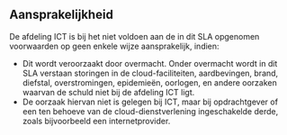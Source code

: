 ## Aansprakelijkheid

De afdeling ICT is bij het niet voldoen aan de in dit SLA opgenomen voorwaarden op geen enkele wijze aansprakelijk, indien:

* Dit wordt veroorzaakt door overmacht. Onder overmacht wordt in dit SLA verstaan storingen in de cloud-faciliteiten, aardbevingen, brand, diefstal, overstromingen, epidemieën, oorlogen, en andere oorzaken waarvan de schuld niet bij de afdeling ICT ligt.
* De oorzaak hiervan niet is gelegen bij ICT, maar bij opdrachtgever of een ten behoeve van de cloud-dienstverlening ingeschakelde derde, zoals bijvoorbeeld een internetprovider.
